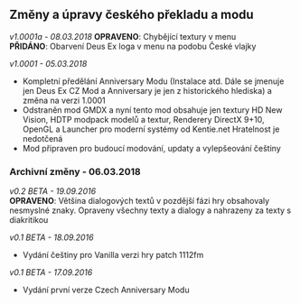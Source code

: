 ## Změny a úpravy českého překladu a modu

_v1.0001a - 08.03.2018_
**OPRAVENO**: Chybějící textury v menu<br />
**PŘIDÁNO**: Obarvení Deus Ex loga v menu na podobu České vlajky<br />

_v1.0001 - 05.03.2018_
- Kompletní předělání Anniversary Modu (Instalace atd. Dále se jmenuje jen Deus Ex CZ Mod a Anniversary je jen z historického hlediska) a změna na verzi 1.0001
- Odstraněn mod GMDX a nyní tento mod obsahuje jen textury HD New Vision, HDTP modpack modelů a textur, Renderery DirectX 9+10, OpenGL a Launcher pro 
moderní systémy od Kentie.net Hratelnost je nedotčená
- Mod připraven pro budoucí modování, updaty a vylepšeování češtiny

### Archivní změny - 06.03.2018
_v0.2 BETA - 19.09.2016_<br />
**OPRAVENO**: Většina dialogových textů v pozdější fázi hry obsahovaly nesmyslné znaky. Opraveny všechny texty a dialogy a nahrazeny za texty s diakritikou

_v0.1 BETA - 18.09.2016_
- Vydání češtiny pro Vanilla verzi hry patch 1112fm

_v0.1 BETA - 17.09.2016_
- Vydání první verze Czech Anniversary Modu
